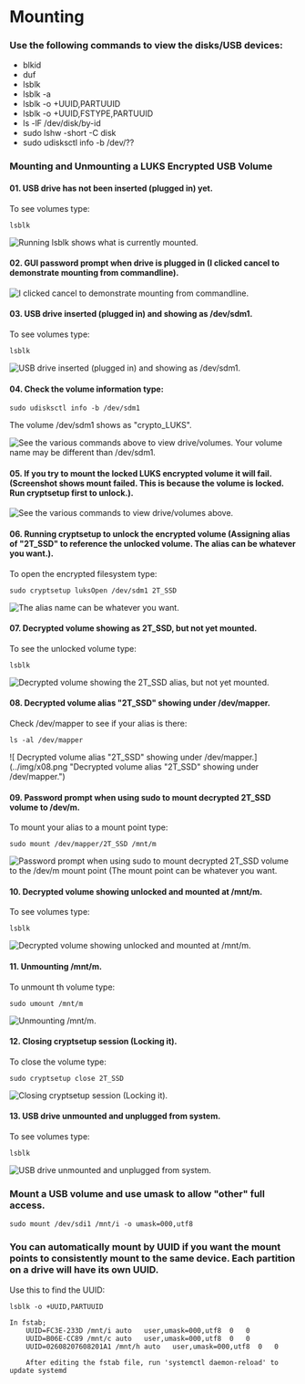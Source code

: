 # Mounting

### Use the following commands to view the disks/USB devices:

- blkid
- duf
- lsblk
- lsblk -a
- lsblk -o +UUID,PARTUUID
- lsblk -o +UUID,FSTYPE,PARTUUID
- ls -lF /dev/disk/by-id
- sudo lshw -short -C disk
- sudo udisksctl info -b /dev/??

### Mounting and Unmounting a LUKS Encrypted USB Volume
#### 01. USB drive has not been inserted (plugged in) yet.

To see volumes type:
```
lsblk
```

![ Running lsblk shows what is currently mounted.](../img/x01.png "Running lsblk shows what is currently mounted.")

#### 02. GUI password prompt when drive is plugged in (I clicked cancel to demonstrate mounting from commandline).

![ I clicked cancel to demonstrate mounting from commandline.](../img/x02.png "I clicked cancel to demonstrate mounting from commandline.")

#### 03. USB drive inserted (plugged in) and showing as /dev/sdm1.

To see volumes type:
```
lsblk
```

![ USB drive inserted (plugged in) and showing as /dev/sdm1.](../img/x03.png "USB drive inserted (plugged in) and showing as /dev/sdm1. Your volume name may be different than /dev/sdm1.")

#### 04. Check the volume information type:

```
sudo udisksctl info -b /dev/sdm1
```
The volume /dev/sdm1 shows as "crypto_LUKS".

![ See the various commands above to view drive/volumes. Your volume name may be different than /dev/sdm1.](../img/x04.png "See the various commands above to view drive/volumes. Your volume name may be different than /dev/sdm1.")

#### 05. If you try to mount the locked LUKS encrypted volume it will fail. (Screenshot shows mount failed. This is because the volume is locked. Run cryptsetup first to unlock.).

![ See the various commands to view drive/volumes above.](../img/x05.png "See the various commands to view drive/volumes above.")

#### 06. Running cryptsetup to unlock the encrypted volume (Assigning alias of "2T_SSD" to reference the unlocked volume. The alias can be whatever you want.).

To open the encrypted filesystem type:

```
sudo cryptsetup luksOpen /dev/sdm1 2T_SSD
```

![ The alias name can be whatever you want.](../img/x06.png "The alias name can be whatever you want.")

#### 07. Decrypted volume showing as 2T_SSD, but not yet mounted.

To see the unlocked volume type:
```
lsblk
```

![ Decrypted volume showing the 2T_SSD alias, but not yet mounted.](../img/x07.png "Decrypted volume showing the 2T_SSD alias, but not yet mounted.")

#### 08. Decrypted volume alias "2T_SSD" showing under /dev/mapper.

Check /dev/mapper to see if your alias is there:

```
ls -al /dev/mapper
```

![ Decrypted volume alias "2T_SSD" showing under /dev/mapper.](../img/x08.png "Decrypted volume alias "2T_SSD" showing under /dev/mapper.")

#### 09. Password prompt when using sudo to mount decrypted 2T_SSD volume to /dev/m.

To mount your alias to a mount point type:
```
sudo mount /dev/mapper/2T_SSD /mnt/m
```

![ Password prompt when using sudo to mount decrypted 2T_SSD volume to the /dev/m mount point (The mount point can be whatever you want.](../img/x09.png "Password prompt when using sudo to mount decrypted 2T_SSD volume to the /dev/m mount point (The mount point can be whatever you want.")

#### 10. Decrypted volume showing unlocked and mounted at /mnt/m.

To see volumes type:
```
lsblk
```

![ Decrypted volume showing unlocked and mounted at /mnt/m.](../img/x10.png "Decrypted volume showing unlocked and mounted at /mnt/m.")

#### 11. Unmounting /mnt/m.

To unmount th volume type:
```
sudo umount /mnt/m
```

![ Unmounting /mnt/m.](../img/x11.png "Unmounting /mnt/m.")

#### 12. Closing cryptsetup session (Locking it).

To close the volume type:
```
sudo cryptsetup close 2T_SSD
```

![ Closing cryptsetup session (Locking it).](../img/x12.png "Closing cryptsetup session (Locking it).")

#### 13. USB drive unmounted and unplugged from system.

To see volumes type:
```
lsblk
```

![ USB drive unmounted and unplugged from system.](../img/x13.png "USB drive unmounted and unplugged from system.")

### Mount a USB volume and use umask to allow "other" full access.

```
sudo mount /dev/sdi1 /mnt/i -o umask=000,utf8
```

### You can automatically mount by UUID if you want the mount points to consistently mount to the same device. Each partition on a drive will have its own UUID.
Use this to find the UUID:
```
lsblk -o +UUID,PARTUUID
```

```
In fstab;
	UUID=FC3E-233D /mnt/i auto   user,umask=000,utf8  0   0
	UUID=B06E-CC89 /mnt/c auto   user,umask=000,utf8  0   0
	UUID=02608207608201A1 /mnt/h auto   user,umask=000,utf8  0   0

	After editing the fstab file, run 'systemctl daemon-reload' to update systemd
```